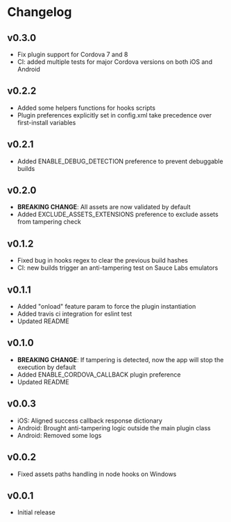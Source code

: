 # Changelog

## v0.3.0

- Fix plugin support for Cordova 7 and 8
- CI: added multiple tests for major Cordova versions on both iOS and Android

## v0.2.2

- Added some helpers functions for hooks scripts
- Plugin preferences explicitly set in config.xml take precedence over first-install variables

## v0.2.1

- Added ENABLE_DEBUG_DETECTION preference to prevent debuggable builds

## v0.2.0

- **BREAKING CHANGE**: All assets are now validated by default
- Added EXCLUDE_ASSETS_EXTENSIONS preference to exclude assets from tampering check

## v0.1.2

- Fixed bug in hooks regex to clear the previous build hashes
- CI: new builds trigger an anti-tampering test on Sauce Labs emulators

## v0.1.1

- Added "onload" feature param to force the plugin instantiation
- Added travis ci integration for eslint test
- Updated README

## v0.1.0

- **BREAKING CHANGE**: If tampering is detected, now the app will stop the execution by default
- Added ENABLE_CORDOVA_CALLBACK plugin preference
- Updated README

## v0.0.3

- iOS: Aligned success callback response dictionary
- Android: Brought anti-tampering logic outside the main plugin class
- Android: Removed some logs

## v0.0.2

- Fixed assets paths handling in node hooks on Windows

## v0.0.1

- Initial release